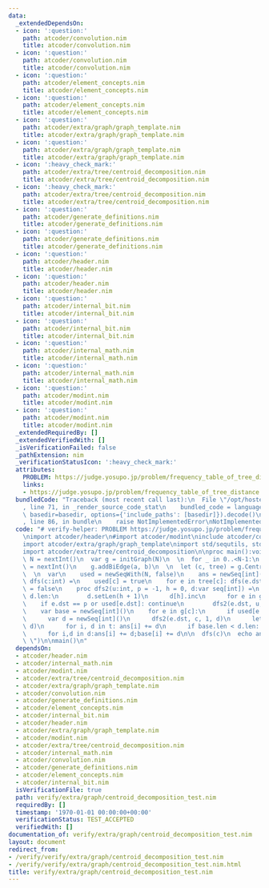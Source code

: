 ```yaml
---
data:
  _extendedDependsOn:
  - icon: ':question:'
    path: atcoder/convolution.nim
    title: atcoder/convolution.nim
  - icon: ':question:'
    path: atcoder/convolution.nim
    title: atcoder/convolution.nim
  - icon: ':question:'
    path: atcoder/element_concepts.nim
    title: atcoder/element_concepts.nim
  - icon: ':question:'
    path: atcoder/element_concepts.nim
    title: atcoder/element_concepts.nim
  - icon: ':question:'
    path: atcoder/extra/graph/graph_template.nim
    title: atcoder/extra/graph/graph_template.nim
  - icon: ':question:'
    path: atcoder/extra/graph/graph_template.nim
    title: atcoder/extra/graph/graph_template.nim
  - icon: ':heavy_check_mark:'
    path: atcoder/extra/tree/centroid_decomposition.nim
    title: atcoder/extra/tree/centroid_decomposition.nim
  - icon: ':heavy_check_mark:'
    path: atcoder/extra/tree/centroid_decomposition.nim
    title: atcoder/extra/tree/centroid_decomposition.nim
  - icon: ':question:'
    path: atcoder/generate_definitions.nim
    title: atcoder/generate_definitions.nim
  - icon: ':question:'
    path: atcoder/generate_definitions.nim
    title: atcoder/generate_definitions.nim
  - icon: ':question:'
    path: atcoder/header.nim
    title: atcoder/header.nim
  - icon: ':question:'
    path: atcoder/header.nim
    title: atcoder/header.nim
  - icon: ':question:'
    path: atcoder/internal_bit.nim
    title: atcoder/internal_bit.nim
  - icon: ':question:'
    path: atcoder/internal_bit.nim
    title: atcoder/internal_bit.nim
  - icon: ':question:'
    path: atcoder/internal_math.nim
    title: atcoder/internal_math.nim
  - icon: ':question:'
    path: atcoder/internal_math.nim
    title: atcoder/internal_math.nim
  - icon: ':question:'
    path: atcoder/modint.nim
    title: atcoder/modint.nim
  - icon: ':question:'
    path: atcoder/modint.nim
    title: atcoder/modint.nim
  _extendedRequiredBy: []
  _extendedVerifiedWith: []
  _isVerificationFailed: false
  _pathExtension: nim
  _verificationStatusIcon: ':heavy_check_mark:'
  attributes:
    PROBLEM: https://judge.yosupo.jp/problem/frequency_table_of_tree_distance
    links:
    - https://judge.yosupo.jp/problem/frequency_table_of_tree_distance
  bundledCode: "Traceback (most recent call last):\n  File \"/opt/hostedtoolcache/Python/3.9.6/x64/lib/python3.9/site-packages/onlinejudge_verify/documentation/build.py\"\
    , line 71, in _render_source_code_stat\n    bundled_code = language.bundle(stat.path,\
    \ basedir=basedir, options={'include_paths': [basedir]}).decode()\n  File \"/opt/hostedtoolcache/Python/3.9.6/x64/lib/python3.9/site-packages/onlinejudge_verify/languages/nim.py\"\
    , line 86, in bundle\n    raise NotImplementedError\nNotImplementedError\n"
  code: "# verify-helper: PROBLEM https://judge.yosupo.jp/problem/frequency_table_of_tree_distance\n\
    \nimport atcoder/header\n#import atcoder/modint\ninclude atcoder/convolution\n\
    import atcoder/extra/graph/graph_template\nimport std/sequtils, std/strutils\n\
    import atcoder/extra/tree/centroid_decomposition\n\nproc main():void =\n  let\
    \ N = nextInt()\n  var g = initGraph(N)\n  \n  for _ in 0..<N-1:\n    let a, b\
    \ = nextInt()\n    g.addBiEdge(a, b)\n  \n  let (c, tree) = g.CentroidDecomposition()\n\
    \  \n  var\n    used = newSeqWith(N, false)\n    ans = newSeq[int](N)\n  \n  proc\
    \ dfs(c:int) =\n    used[c] = true\n    for e in tree[c]: dfs(e.dst)\n    used[c]\
    \ = false\n    proc dfs2(u:int, p = -1, h = 0, d:var seq[int]) =\n      if h >=\
    \ d.len:\n        d.setLen(h + 1)\n      d[h].inc\n      for e in g[u]:\n    \
    \    if e.dst == p or used[e.dst]: continue\n        dfs2(e.dst, u, h + 1, d)\n\
    \    var base = newSeq[int]()\n    for e in g[c]:\n      if used[e.dst]: continue\n\
    \      var d = newSeq[int]()\n      dfs2(e.dst, c, 1, d)\n      let t = convolution(base,\
    \ d)\n      for i, d in t: ans[i] += d\n      if base.len < d.len: base.setLen(d.len)\n\
    \      for i,d in d:ans[i] += d;base[i] += d\n\n  dfs(c)\n  echo ans[1..^1].join(\"\
    \ \")\n\nmain()\n"
  dependsOn:
  - atcoder/header.nim
  - atcoder/internal_math.nim
  - atcoder/modint.nim
  - atcoder/extra/tree/centroid_decomposition.nim
  - atcoder/extra/graph/graph_template.nim
  - atcoder/convolution.nim
  - atcoder/generate_definitions.nim
  - atcoder/element_concepts.nim
  - atcoder/internal_bit.nim
  - atcoder/header.nim
  - atcoder/extra/graph/graph_template.nim
  - atcoder/modint.nim
  - atcoder/extra/tree/centroid_decomposition.nim
  - atcoder/internal_math.nim
  - atcoder/convolution.nim
  - atcoder/generate_definitions.nim
  - atcoder/element_concepts.nim
  - atcoder/internal_bit.nim
  isVerificationFile: true
  path: verify/extra/graph/centroid_decomposition_test.nim
  requiredBy: []
  timestamp: '1970-01-01 00:00:00+00:00'
  verificationStatus: TEST_ACCEPTED
  verifiedWith: []
documentation_of: verify/extra/graph/centroid_decomposition_test.nim
layout: document
redirect_from:
- /verify/verify/extra/graph/centroid_decomposition_test.nim
- /verify/verify/extra/graph/centroid_decomposition_test.nim.html
title: verify/extra/graph/centroid_decomposition_test.nim
---
```

